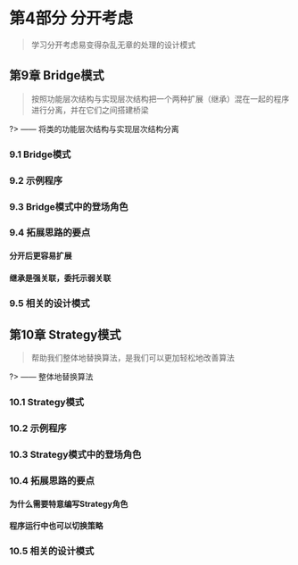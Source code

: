 # 第4部分 分开考虑

> 学习分开考虑易变得杂乱无章的处理的设计模式

## 第9章 Bridge模式

> 按照功能层次结构与实现层次结构把一个两种扩展（继承）混在一起的程序进行分离，并在它们之间搭建桥梁

?> —— 将类的功能层次结构与实现层次结构分离

### 9.1 Bridge模式

### 9.2 示例程序

### 9.3 Bridge模式中的登场角色

### 9.4 拓展思路的要点

#### 分开后更容易扩展

#### 继承是强关联，委托示弱关联

### 9.5 相关的设计模式

## 第10章 Strategy模式

> 帮助我们整体地替换算法，是我们可以更加轻松地改善算法

?> —— 整体地替换算法

### 10.1 Strategy模式

### 10.2 示例程序

### 10.3 Strategy模式中的登场角色

### 10.4 拓展思路的要点

#### 为什么需要特意编写Strategy角色

#### 程序运行中也可以切换策略

### 10.5 相关的设计模式